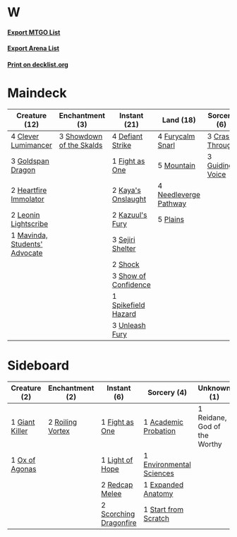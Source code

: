 # W

#### [Export MTGO List](../collection/W/W.txt)
#### [Export Arena List](../collection/W/W_arena.txt)
#### [Print on decklist.org](http://decklist.org/?deckmain=4%09Clever%20Lumimancer%0A3%09Crash%20Through%0A4%09Defiant%20Strike%0A1%09Fight%20as%20One%0A4%09Furycalm%20Snarl%0A3%09Goldspan%20Dragon%0A3%09Guiding%20Voice%0A2%09Heartfire%20Immolator%0A2%09Kaya's%20Onslaught%0A2%09Kazuul's%20Fury%0A2%09Leonin%20Lightscribe%0A1%09Mavinda,%20Students'%20Advocate%0A5%09Mountain%0A4%09Needleverge%20Pathway%0A5%09Plains%0A3%09Sejiri%20Shelter%0A2%09Shock%0A3%09Show%20of%20Confidence%0A3%09Showdown%20of%20the%20Skalds%0A1%09Spikefield%20Hazard%0A3%09Unleash%20Fury&deckside=1%09Academic%20Probation%0A1%09Environmental%20Sciences%0A1%09Expanded%20Anatomy%0A1%09Fight%20as%20One%0A1%09Giant%20Killer%0A1%09Light%20of%20Hope%0A1%09Ox%20of%20Agonas%0A2%09Redcap%20Melee%0A1%09Reidane,%20God%20of%20the%20Worthy%0A2%09Roiling%20Vortex%0A2%09Scorching%20Dragonfire%0A1%09Start%20from%20Scratch)
# Maindeck

|                                             Creature (12)                                              |                                          Enchantment (3)                                          |                                         Instant (21)                                          |                                           Land (18)                                            |                                       Sorcery (6)                                        |
|--------------------------------------------------------------------------------------------------------|---------------------------------------------------------------------------------------------------|-----------------------------------------------------------------------------------------------|------------------------------------------------------------------------------------------------|------------------------------------------------------------------------------------------|
|4 [Clever Lumimancer](http://gatherer.wizards.com/Pages/Card/Details.aspx?multiverseid=513487)          |3 [Showdown of the Skalds](http://gatherer.wizards.com/Pages/Card/Details.aspx?multiverseid=503845)|4 [Defiant Strike](http://gatherer.wizards.com/Pages/Card/Details.aspx?multiverseid=386515)    |4 [Furycalm Snarl](http://gatherer.wizards.com/Pages/Card/Details.aspx?multiverseid=513758)     |3 [Crash Through](http://gatherer.wizards.com/Pages/Card/Details.aspx?multiverseid=430777)|
|3 [Goldspan Dragon](http://gatherer.wizards.com/Pages/Card/Details.aspx?multiverseid=503751)            |                                                                                                   |1 [Fight as One](http://gatherer.wizards.com/Pages/Card/Details.aspx?multiverseid=479532)      |5 [Mountain](http://gatherer.wizards.com/Pages/Card/Details.aspx?multiverseid=439859)           |3 [Guiding Voice](http://gatherer.wizards.com/Pages/Card/Details.aspx?multiverseid=513496)|
|2 [Heartfire Immolator](http://gatherer.wizards.com/Pages/Card/Details.aspx?multiverseid=485473)        |                                                                                                   |2 [Kaya's Onslaught](http://gatherer.wizards.com/Pages/Card/Details.aspx?multiverseid=503623)  |4 [Needleverge Pathway](http://gatherer.wizards.com/Pages/Card/Details.aspx?multiverseid=491918)|                                                                                          |
|2 [Leonin Lightscribe](http://gatherer.wizards.com/Pages/Card/Details.aspx?multiverseid=513497)         |                                                                                                   |2 [Kazuul's Fury](http://gatherer.wizards.com/Pages/Card/Details.aspx?multiverseid=491786)     |5 [Plains](http://gatherer.wizards.com/Pages/Card/Details.aspx?multiverseid=439856)             |                                                                                          |
|1 [Mavinda, Students' Advocate](http://gatherer.wizards.com/Pages/Card/Details.aspx?multiverseid=513498)|                                                                                                   |3 [Sejiri Shelter](http://gatherer.wizards.com/Pages/Card/Details.aspx?multiverseid=491662)    |                                                                                                |                                                                                          |
|                                                                                                        |                                                                                                   |2 [Shock](http://gatherer.wizards.com/Pages/Card/Details.aspx?multiverseid=129732)             |                                                                                                |                                                                                          |
|                                                                                                        |                                                                                                   |3 [Show of Confidence](http://gatherer.wizards.com/Pages/Card/Details.aspx?multiverseid=513505)|                                                                                                |                                                                                          |
|                                                                                                        |                                                                                                   |1 [Spikefield Hazard](http://gatherer.wizards.com/Pages/Card/Details.aspx?multiverseid=491809) |                                                                                                |                                                                                          |
|                                                                                                        |                                                                                                   |3 [Unleash Fury](http://gatherer.wizards.com/Pages/Card/Details.aspx?multiverseid=485493)      |                                                                                                |                                                                                          |


# Sideboard

|                                      Creature (2)                                       |                                      Enchantment (2)                                      |                                           Instant (6)                                           |                                            Sorcery (4)                                            |        Unknown (1)         |
|-----------------------------------------------------------------------------------------|-------------------------------------------------------------------------------------------|-------------------------------------------------------------------------------------------------|---------------------------------------------------------------------------------------------------|----------------------------|
|1 [Giant Killer](http://gatherer.wizards.com/Pages/Card/Details.aspx?multiverseid=472976)|2 [Roiling Vortex](http://gatherer.wizards.com/Pages/Card/Details.aspx?multiverseid=491797)|1 [Fight as One](http://gatherer.wizards.com/Pages/Card/Details.aspx?multiverseid=479532)        |1 [Academic Probation](http://gatherer.wizards.com/Pages/Card/Details.aspx?multiverseid=513484)    |1 Reidane, God of the Worthy|
|1 [Ox of Agonas](http://gatherer.wizards.com/Pages/Card/Details.aspx?multiverseid=476398)|                                                                                           |1 [Light of Hope](http://gatherer.wizards.com/Pages/Card/Details.aspx?multiverseid=479540)       |1 [Environmental Sciences](http://gatherer.wizards.com/Pages/Card/Details.aspx?multiverseid=513477)|                            |
|                                                                                         |                                                                                           |2 [Redcap Melee](http://gatherer.wizards.com/Pages/Card/Details.aspx?multiverseid=473097)        |1 [Expanded Anatomy](http://gatherer.wizards.com/Pages/Card/Details.aspx?multiverseid=513478)      |                            |
|                                                                                         |                                                                                           |2 [Scorching Dragonfire](http://gatherer.wizards.com/Pages/Card/Details.aspx?multiverseid=473101)|1 [Start from Scratch](http://gatherer.wizards.com/Pages/Card/Details.aspx?multiverseid=513591)    |                            |

